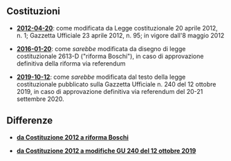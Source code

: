 ## Costituzioni

* [**2012-04-20**](http://cosimo.github.io/costituzione/fulltext/2012-04-20):
  come modificata da Legge costituzionale 20 aprile 2012, n. 1; Gazzetta
  Ufficiale 23 aprile 2012, n. 95; in vigore dall'8 maggio 2012

* [**2016-01-20**](http://cosimo.github.io/costituzione/fulltext/2016-01-20):
  come *sarebbe* modificata da disegno di legge costituzionale 2613-D ("riforma
  Boschi"), in caso di approvazione definitiva della riforma via referendum

* [**2019-10-12**](http://cosimo.github.io/costituzione/fulltext/2019-10-12):
  come *sarebbe* modificata dal testo della legge costituzionale pubblicato
  sulla Gazzetta Ufficiale n. 240 del 12 ottobre 2019, in caso di approvazione
  definitiva via referendum del 20-21 settembre 2020.


## Differenze

* [**da Costituzione 2012 a riforma Boschi**](http://cosimo.github.io/costituzione/diff/2012-04-20/2016-01-20)

* [**da Costituzione 2012 a modifiche GU 240 del 12 ottobre 2019**](http://cosimo.github.io/costituzione/diff/2012-04-20/2019-10-12)
